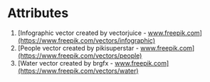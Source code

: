 # Attributes

1. [Infographic vector created by vectorjuice - www.freepik.com](https://www.freepik.com/vectors/infographic)
2. [People vector created by pikisuperstar - www.freepik.com](https://www.freepik.com/vectors/people)
3. [Water vector created by brgfx - www.freepik.com](https://www.freepik.com/vectors/water)